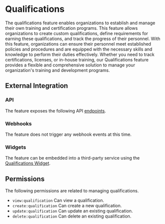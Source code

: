 # Qualifications

The qualifications feature enables organizations to establish and manage their own training and certification programs. This feature allows
organizations to create custom qualifications, define requirements for earning these qualifications, and track the progress of their
personnel. With this feature, organizations can ensure their personnel meet established policies and procedures and are equipped with the
necessary skills and knowledge to perform their duties effectively. Whether you need to track certifications, licenses, or in-house
training, our Qualifications feature provides a flexible and comprehensive solution to manage your organization's training and development
programs.

## External Integration

### API

The feature exposes the following API [endpoints](https://perscom.io/documentation/api/#/Qualifications).

### Webhooks

The feature does not trigger any webhook events at this time.

### Widgets

The feature can be embedded into a third-party service using the [Qualifications Widget](/external-integration/widgets/qualifications).

## Permissions

The following permissions are related to managing qualifications.

- `view:qualification` Can view a qualification.
- `create:qualification` Can create a new qualification.
- `update:qualification` Can update an existing qualification.
- `delete:qualification` Can delete an existing qualification.
